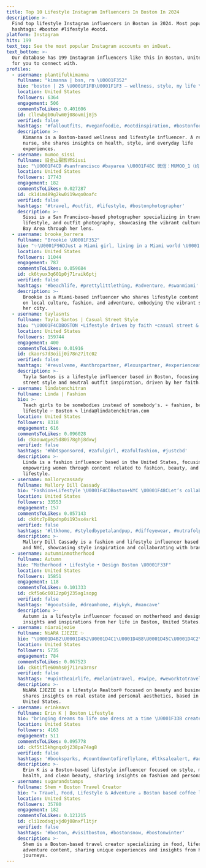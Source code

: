 ```yaml
---
title: Top 10 Lifestyle Instagram Influencers In Boston In 2024
description: >-
  Find top lifestyle Instagram influencers in Boston in 2024. Most popular
  hashtags: #boston #lifestyle #ootd.
platform: Instagram
hits: 199
text_top: See the most popular Instagram accounts on inBeat.
text_bottom: >-
  Our database has 199 Instagram influencers like this in Boston, United States
  for you to connect with.
profiles:
  - username: plantifulkimanna
    fullname: "kimanna | bsn, rn \U0001F352"
    bio: "boston | 25 \U0001F1FB\U0001F1F3 — wellness, style, my life \U0001F48Cplantifulkimanna@gmail.com"
    location: United States
    followers: 6364
    engagement: 506
    commentsToLikes: 0.401606
    id: cllewbgb0ulwm0j08ovmij8j5
    verified: false
    hashtags: '#falloutfits, #veganfoodie, #ootdinspiration, #bostonfoodblogger'
    description: >-
      Kimanna is a Boston-based wellness and lifestyle influencer. A registered
      nurse, she shares insights on health, style, and everyday life
      experiences.
  - username: mumoo_sissi
    fullname: 旧金山摄影师Sissi
    bio: "\U0001F4CD #sanfrancisco #bayarea \U0001F48C 微信：MUMOO_1（约片请备注） \U0001F4D5 小红书&微博：Sissi_柳茜 \U0001F970 IG小号：@sissi_liuxi_"
    location: United States
    followers: 17743
    engagement: 182
    commentsToLikes: 0.027287
    id: ck14im489g2kw0i19wqo0oafc
    verified: false
    hashtags: '#travel, #outfit, #lifestyle, #bostonphotographer'
    description: >-
      Sissi is a San Francisco-based photographer specializing in travel,
      lifestyle, and outfit photography, showcasing the vibrant culture of the
      Bay Area through her lens.
  - username: brooke_barrera
    fullname: "Brookie \U0001F352"
    bio: "✨\U0001F96DJust a Miami girl, living in a Miami world \U0001F334✨ Miami’s favorite hype girl \U0001F61D"
    location: United States
    followers: 11044
    engagement: 787
    commentsToLikes: 0.059684
    id: ck6tyux3q601p0j71raik6ptj
    verified: false
    hashtags: '#beachlife, #prettylittlething, #adventure, #swanmiami'
    description: >-
      Brookie is a Miami-based influencer who shares lifestyle content focused
      on local culture, fashion, and adventure, embodying the vibrant spirit of
      her city.
  - username: taylasnts
    fullname: Tayla Santos | Casual Street Style
    bio: "\U0001F4CDBOSTON •Lifestyle driven by faith •casual street & neutral outfit inspo tayla@taylascloset.com"
    location: United States
    followers: 159744
    engagement: 400
    commentsToLikes: 0.01916
    id: ckaors7d3oiij0i78n27itc02
    verified: false
    hashtags: '#revolveme, #anthropartner, #lexuspartner, #experienceamazing'
    description: >-
      Tayla Santos is a lifestyle influencer based in Boston, focusing on casual
      street style and neutral outfit inspiration, driven by her faith.
  - username: lindatenchitran
    fullname: Linda | Fashion
    bio: >-
      Teach girls to be somebodies instead of somebody's. ➵ fashion, beauty &
      lifestyle ☞ Boston ✎ linda@lindatenchitran.com
    location: United States
    followers: 8318
    engagement: 616
    commentsToLikes: 0.096028
    id: ckaouwqye25d80i78ghj8dxwj
    verified: false
    hashtags: '#hbtsponsored, #zafulgirl, #zafulfashion, #justcbd'
    description: >-
      Linda is a fashion influencer based in the United States, focusing on
      empowering women through content related to fashion, beauty, and
      lifestyle.
  - username: mallorycassady
    fullname: Mallory Dill Cassady
    bio: "Fashion+Lifestyle \U0001F4CDBoston+NYC \U0001F48CLet’s collab: mallorycassady@gmail.com"
    location: United States
    followers: 33553
    engagement: 157
    commentsToLikes: 0.057143
    id: ck0tz7p8bpdnp0i193sx4srk1
    verified: false
    hashtags: '#ltkhome, #styledbypetalandpup, #diffeyewear, #nutrafolpartner'
    description: >-
      Mallory Dill Cassady is a fashion and lifestyle influencer based in Boston
      and NYC, showcasing style inspiration and collaborating with brands.
  - username: autumninmotherhood
    fullname: Autumn
    bio: "Motherhood • Lifestyle • Design Boston \U0001F33F"
    location: United States
    followers: 15851
    engagement: 118
    commentsToLikes: 0.101333
    id: ckf5o6c6012zp0j235ag1sopg
    verified: false
    hashtags: '#gooutside, #dreamhome, #iykyk, #mancave'
    description: >-
      Autumn is a lifestyle influencer focused on motherhood and design, sharing
      insights and inspirations from her life in Boston, United States.
  - username: niaraijezie
    fullname: NiARA IJEZIE ✨
    bio: "\U0001D4B2\U0001D452\U0001D4C1\U0001D4B8\U0001D45C\U0001D4C2\U0001D452 \U0001D4C9\U0001D45C \U0001D4C2\U0001D4CE \U0001D4CC\U0001D45C\U0001D4C7\U0001D4C1\U0001D4B9 All things beauty & business \U0001F485\U0001F3FE\U0001F3E2 Lifestyle Realtor®️ @bostonloftyliving Other socials\U0001F447\U0001F3FE"
    location: United States
    followers: 5735
    engagement: 784
    commentsToLikes: 0.067523
    id: ck6tifle60mhs0j711ru3rnsr
    verified: false
    hashtags: '#upintheairlife, #melanintravel, #swipe, #weworktotravel'
    description: >-
      NiARA IJEZIE is a lifestyle Realtor® focused on beauty and business. She
      shares insights on real estate and personal aesthetics, based in the
      United States.
  - username: erinkeavs
    fullname: Erin K | Boston Lifestyle
    bio: "bringing dreams to life one dress at a time \U0001F33B create your own sunshine ✨mental health + clean beauty advocate \U0001F4CDBoston based \U0001F447\U0001F3FCstyle, life + adventure"
    location: United States
    followers: 4163
    engagement: 511
    commentsToLikes: 0.095778
    id: ckf5t15khgnqx0j238pa74ag8
    verified: false
    hashtags: '#booksparks, #countdowntofireflylane, #ltksalealert, #ad'
    description: >-
      Erin K is a Boston-based lifestyle influencer focused on style, mental
      health, and clean beauty, sharing insights on fashion and personal growth.
  - username: sugarandstamps
    fullname: Shem • Boston Travel Creator
    bio: "✈️ Travel, Food, Lifestyle & Adventure ☕️ Boston based coffee lover ✨ Sharing bucketlist experiences \U0001F48C Collab/PR: info@sugarandstamps.com"
    location: United States
    followers: 35780
    engagement: 182
    commentsToLikes: 0.121215
    id: cli1zodsqjxjd0j08nxfl1tjr
    verified: false
    hashtags: '#boston, #visitboston, #bostonsnow, #bostonwinter'
    description: >-
      Shem is a Boston-based travel creator specializing in food, lifestyle, and
      adventure content, sharing unique experiences and insights from his
      journeys.
---
```


